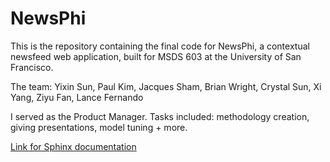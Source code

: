 # NewsPhi

This is the repository containing the final code for NewsPhi, a contextual newsfeed web application, built for MSDS 603 at the University of San Francisco.

The team:
Yixin Sun, Paul Kim, Jacques Sham, Brian Wright, Crystal Sun, Xi Yang, Ziyu Fan, Lance Fernando

I served as the Product Manager. Tasks included: methodology creation, giving presentations, model tuning + more.

[Link for Sphinx documentation](https://msds698.github.io/product-analytics-group-project-team1/)
